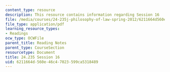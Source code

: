 ```yaml
---
content_type: resource
description: This resource contains information regarding Session 16
file: /media/courses/24-235j-philosophy-of-law-spring-2012/6211664d560e46c47023599ca5318489_MIT24_235JS12_Session16.pdf
file_type: application/pdf
learning_resource_types:
- Readings
ocw_type: OCWFile
parent_title: Reading Notes
parent_type: CourseSection
resourcetype: Document
title: 24.235 Session 16
uid: 6211664d-560e-46c4-7023-599ca5318489
---
```

